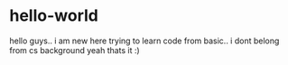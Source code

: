 # hello-world
hello guys..
i am new here trying to learn code from basic..
i dont belong from cs background
yeah thats it :) 
